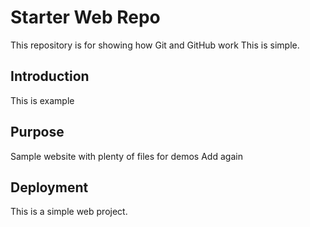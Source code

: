 # Starter Web Repo

This repository is for showing how Git and GitHub work
This is simple.

## Introduction
This is example

## Purpose

Sample website with plenty of files for demos
Add again

## Deployment
This is a simple web project.